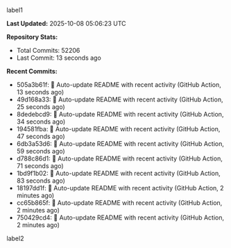 
label1 
<!-- ACTIVITY_START -->
**Last Updated:** 2025-10-08 05:06:23 UTC

**Repository Stats:**
- Total Commits: 52206
- Last Commit: 13 seconds ago

**Recent Commits:**
- 505a3b61f: 🤖 Auto-update README with recent activity (GitHub Action, 13 seconds ago)
- 49d168a33: 🤖 Auto-update README with recent activity (GitHub Action, 25 seconds ago)
- 8dedebcd9: 🤖 Auto-update README with recent activity (GitHub Action, 34 seconds ago)
- 194581fba: 🤖 Auto-update README with recent activity (GitHub Action, 47 seconds ago)
- 6db3a53d6: 🤖 Auto-update README with recent activity (GitHub Action, 59 seconds ago)
- d788c86d1: 🤖 Auto-update README with recent activity (GitHub Action, 71 seconds ago)
- 1bd9f1b02: 🤖 Auto-update README with recent activity (GitHub Action, 83 seconds ago)
- 18197dd1f: 🤖 Auto-update README with recent activity (GitHub Action, 2 minutes ago)
- cc65b865f: 🤖 Auto-update README with recent activity (GitHub Action, 2 minutes ago)
- 750429cd4: 🤖 Auto-update README with recent activity (GitHub Action, 2 minutes ago)
<!-- ACTIVITY_END -->

label2
